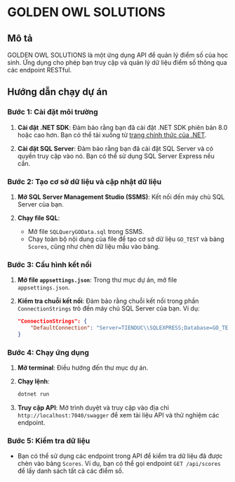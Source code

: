# GOLDEN OWL SOLUTIONS

## Mô tả
GOLDEN OWL SOLUTIONS là một ứng dụng API để quản lý điểm số của học sinh. Ứng dụng cho phép bạn truy cập và quản lý dữ liệu điểm số thông qua các endpoint RESTful.

## Hướng dẫn chạy dự án

### Bước 1: Cài đặt môi trường

1. **Cài đặt .NET SDK**: Đảm bảo rằng bạn đã cài đặt .NET SDK phiên bản 8.0 hoặc cao hơn. Bạn có thể tải xuống từ [trang chính thức của .NET](https://dotnet.microsoft.com/download).

2. **Cài đặt SQL Server**: Đảm bảo rằng bạn đã cài đặt SQL Server và có quyền truy cập vào nó. Bạn có thể sử dụng SQL Server Express nếu cần.

### Bước 2: Tạo cơ sở dữ liệu và cập nhật dữ liệu

1. **Mở SQL Server Management Studio (SSMS)**: Kết nối đến máy chủ SQL Server của bạn.

2. **Chạy file SQL**:
   - Mở file `SQLQueryGOData.sql` trong SSMS.
   - Chạy toàn bộ nội dung của file để tạo cơ sở dữ liệu `GO_TEST` và bảng `Scores`, cũng như chèn dữ liệu mẫu vào bảng.

### Bước 3: Cấu hình kết nối

1. **Mở file `appsettings.json`**: Trong thư mục dự án, mở file `appsettings.json`.

2. **Kiểm tra chuỗi kết nối**: Đảm bảo rằng chuỗi kết nối trong phần `ConnectionStrings` trỏ đến máy chủ SQL Server của bạn. Ví dụ:
   ```json
   "ConnectionStrings": {
       "DefaultConnection": "Server=TIENDUC\\SQLEXPRESS;Database=GO_TEST;User Id=sa;Password=123;Trusted_Connection=True;MultipleActiveResultSets=true;TrustServerCertificate=true"
   }
   ```

### Bước 4: Chạy ứng dụng

1. **Mở terminal**: Điều hướng đến thư mục dự án.

2. **Chạy lệnh**:
   ```bash
   dotnet run
   ```

3. **Truy cập API**: Mở trình duyệt và truy cập vào địa chỉ `http://localhost:7040/swagger` để xem tài liệu API và thử nghiệm các endpoint.

### Bước 5: Kiểm tra dữ liệu

- Bạn có thể sử dụng các endpoint trong API để kiểm tra dữ liệu đã được chèn vào bảng `Scores`. Ví dụ, bạn có thể gọi endpoint `GET /api/scores` để lấy danh sách tất cả các điểm số.
